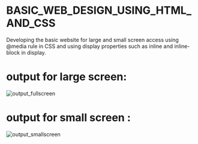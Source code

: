 # BASIC_WEB_DESIGN_USING_HTML_AND_CSS
Developing the basic website for large and small screen access using @media rule in CSS and using display properties such as inline and inline-block in display.
# output for large screen:
![output_fullscreen](https://github.com/DeepikaA2004/BASIC_WEB_DESIGN_USING_HTML_AND_CSS/assets/110418508/b503474e-563c-4466-bfa1-78718aab33fc)

# output for small screen :
![output_smallscreen](https://github.com/DeepikaA2004/BASIC_WEB_DESIGN_USING_HTML_AND_CSS/assets/110418508/13e54e10-4ee8-4b3f-b570-af523f9be4d5)



